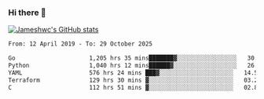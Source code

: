 ### Hi there 👋

[![Jameshwc's GitHub stats](https://github-readme-stats.vercel.app/api?username=jameshwc)](https://github.com/anuraghazra/github-readme-stats)

<!--START_SECTION:waka-->

```txt
From: 12 April 2019 - To: 29 October 2025

Go                     1,205 hrs 35 mins███████▓░░░░░░░░░░░░░░░░░   30.43 %
Python                 1,040 hrs 12 mins██████▓░░░░░░░░░░░░░░░░░░   26.25 %
YAML                   576 hrs 24 mins ███▓░░░░░░░░░░░░░░░░░░░░░   14.55 %
Terraform              129 hrs 30 mins ▓░░░░░░░░░░░░░░░░░░░░░░░░   03.27 %
C                      112 hrs 51 mins ▓░░░░░░░░░░░░░░░░░░░░░░░░   02.85 %
```

<!--END_SECTION:waka-->